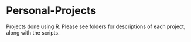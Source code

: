 # Personal-Projects
Projects done using R. Please see folders for descriptions of each project, along with the scripts.
